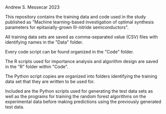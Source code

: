 Andrew S. Messecar
2023

This repository contains the training data and code used in the study published as "Machine learning-based investigation of optimal synthesis parameters for epitaxially-grown III-nitride semiconductors".

All training data sets are saved as comma-separated value (CSV) files with identifying names in the "Data" folder.

Every code script can be found organized in the "Code" folder.

The R scripts used for importance analysis and algorithm design are saved in the "R" folder within "Code".

The Python script copies are organized into folders identifying the training data set that they are written to be used for.

Included are the Python scripts used for generating the test data sets as well as the programs for training the random forest algorithms on the experimental data before making predictions using the previously generated test data.
